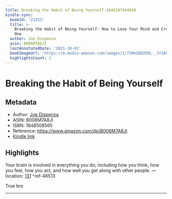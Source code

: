```yaml
---
title: Breaking the Habit of Being Yourself-1646197444648
kindle-sync:
  bookId: '21253'
  title: >-
    Breaking the Habit of Being Yourself: How to Lose Your Mind and Create a New
    One
  author: Joe Dispenza
  asin: B006M7A8JI
  lastAnnotatedDate: '2021-10-01'
  bookImageUrl: 'https://m.media-amazon.com/images/I/71MeSDO2D9L._SY160.jpg'
  highlightsCount: 1
---
```

# Breaking the Habit of Being Yourself
## Metadata
* Author: [Joe Dispenza](https://www.amazon.com/Joe-Dispenza/e/B001IGX24Q/ref=dp_byline_cont_ebooks_1)
* ASIN: B006M7A8JI
* ISBN: 1848508565
* Reference: https://www.amazon.com/dp/B006M7A8JI
* [Kindle link](kindle://book?action=open&asin=B006M7A8JI)

## Highlights
Your brain is involved in everything you do, including how you think, how you feel, how you act, and how well you get along with other people. — location: [131](kindle://book?action=open&asin=B006M7A8JI&location=131) ^ref-46513

True bro

---
